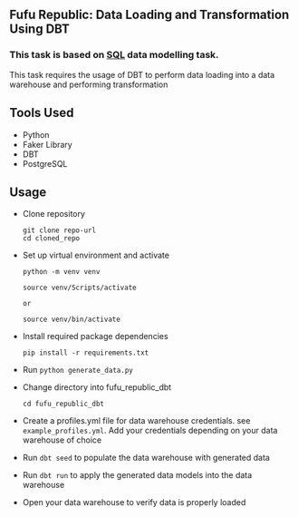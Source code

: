 ## Fufu Republic: Data Loading and Transformation Using DBT

### This task is based on [SQL](https://github.com/ioaviator/CDE_Bootcamp/tree/sql) data modelling task.

This task requires the usage of DBT to perform data loading into a data warehouse and performing transformation

## Tools Used
- Python
- Faker Library
- DBT
- PostgreSQL

## Usage
- Clone repository 
  ```
  git clone repo-url
  cd cloned_repo
  ```
- Set up virtual environment and activate

  ```
  python -m venv venv
  
  source venv/Scripts/activate
  
  or

  source venv/bin/activate
  ```
- Install required package dependencies
  ```
  pip install -r requirements.txt
  ```

- Run `python generate_data.py`
- Change directory into fufu_republic_dbt  
  ```
  cd fufu_republic_dbt
  ```
- Create a profiles.yml file for data warehouse credentials. see `example_profiles.yml`. Add your credentials depending on your data warehouse of choice
- Run `dbt seed` to populate the data warehouse with generated data
- Run `dbt run` to apply the generated data models into the data warehouse 
- Open your data warehouse to verify data is properly loaded